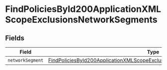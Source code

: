# FindPoliciesById200ApplicationXMLScopeExclusionsNetworkSegments


## Fields

| Field                                                                                                                                                                                     | Type                                                                                                                                                                                      | Required                                                                                                                                                                                  | Description                                                                                                                                                                               |
| ----------------------------------------------------------------------------------------------------------------------------------------------------------------------------------------- | ----------------------------------------------------------------------------------------------------------------------------------------------------------------------------------------- | ----------------------------------------------------------------------------------------------------------------------------------------------------------------------------------------- | ----------------------------------------------------------------------------------------------------------------------------------------------------------------------------------------- |
| `networkSegment`                                                                                                                                                                          | [FindPoliciesById200ApplicationXMLScopeExclusionsNetworkSegmentsNetworkSegment](../../models/operations/findpoliciesbyid200applicationxmlscopeexclusionsnetworksegmentsnetworksegment.md) | :heavy_minus_sign:                                                                                                                                                                        | N/A                                                                                                                                                                                       |